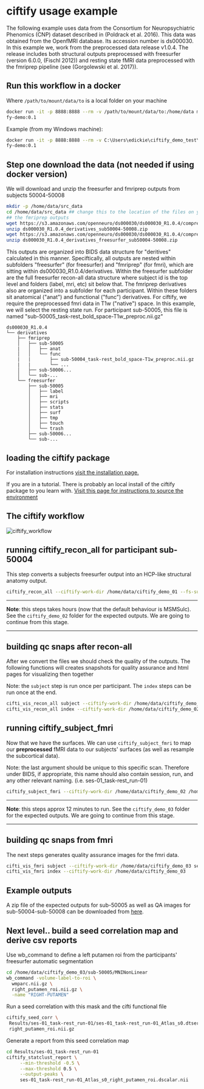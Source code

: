 # ciftify usage example


The following example uses data from the Consortium for Neuropsychiatric Phenomics (CNP) dataset described in (Poldrack et al. 2016). This data was obtained from the OpenfMRI database. Its accession number is ds000030. In this example we, work from the preprocessed data release v1.0.4. The release includes both structural outputs preprocessed with freesurfer (version 6.0.0, (Fischl 2012)) and resting state fMRI data preprocessed with the fmriprep pipeline (see (Gorgolewski et al. 2017)).

## Run this workflow in a docker

Where `/path/to/mount/data/to` is a local folder on your machine

```sh
docker run -it -p 8888:8888 --rm -v /path/to/mount/data/to:/home/data mmanogaran/cifti
fy-demo:0.1
```

Example (from my Windows machine):

```sh
docker run -it -p 8888:8888 --rm -v C:\Users\edickie\ciftify_demo_test\:/home/data mmanogaran/cifti
fy-demo:0.1
```
## Step one download the data (not needed if using docker version)

We will download and unzip the freesurfer and fmriprep outputs from subjects 50004-50008
```sh
mkdir -p /home/data/src_data
cd /home/data/src_data ## change this to the location of the files on your system
## the fmriprep outputs
wget https://s3.amazonaws.com/openneuro/ds000030/ds000030_R1.0.4/compressed/ds000030_R1.0.4_derivatives_sub50004-50008.zip
unzip ds000030_R1.0.4_derivatives_sub50004-50008.zip
wget https://s3.amazonaws.com/openneuro/ds000030/ds000030_R1.0.4/compressed/ds000030_R1.0.4_derivatives_freesurfer_sub50004-50008.zip
unzip ds000030_R1.0.4_derivatives_freesurfer_sub50004-50008.zip
```

This outputs are organized into BIDS data structure for "deritives" calculated in this manner.
Speciftically, all outputs are nested within subfolders "freesurfer" (for freesurfer)
and "fmriprep" (for fmri), which are sitting within ds000030_R1.0.4/derivatives.
Within the freesurfer subfolder are the full freesurfer recon-all data structure where subject id is the
top level and folders (label, mri, etc) sit below that.
The fmriprep derivatives also are organized into a subfolder for each participant.
Within these folders sit anatomical ("anat") and functional ("func") derivatives.
For ciftify, we require the preprocessed fmri data in T1w ("native") space.
In this example, we will select the resting state run. For participant sub-50005,
this file is named "sub-50005_task-rest_bold_space-T1w_preproc.nii.gz"

```
ds000030_R1.0.4
└── derivatives
    ├── fmriprep
    │   ├── sub-50005
    |   │   ├── anat
    │   │   └── func
    |   |       ├── sub-50004_task-rest_bold_space-T1w_preproc.nii.gz
    |   |       └── ...   
    │   ├── sub-50006...
    │   └── sub-...
    └── freesurfer
        ├── sub-50005
        │   ├── label
        │   ├── mri
        │   ├── scripts
        │   ├── stats
        │   ├── surf
        │   ├── tmp
        │   ├── touch
        │   └── trash
        ├── sub-50006...
        └── sub-...

```

## loading the ciftify package

For installation instructions [ visit the installation page. ](../01_installation.md)

If you are in a tutorial. There is probably an local install of the ciftify package to you learn with. [ Visit this page for instructions to source the environment ](../01_installation.md)

## The ciftify workflow

![ciftify_workflow](../_img/CIFTIFY_fig1_2018-05-04.png)

## running ciftify_recon_all for participant sub-50004

This step converts a subjects freesurfer output into an HCP-like structural anatomy output.

```sh
ciftify_recon_all --ciftify-work-dir /home/data/ciftify_demo_01 --fs-subjects-dir /home/data/src_data/ds000030_R1.0.4/derivatives/freesurfer sub-50005
```

---

**Note**: this steps takes hours (now that the default behaviour is MSMSulc). See the
`ciftify_demo_02` folder for the expected outputs. We are going to continue from this stage.

---

## building qc snaps after recon-all

After we convert the files we should check the quality of the outputs. The following functions will creates snapshots for quality assurance and html pages for visualizing then together

Note: the `subject` step is run once per participant. The `index` steps can be run once at the end.

```sh
cifti_vis_recon_all subject --ciftify-work-dir /home/data/ciftify_demo_02 sub-50005
cifti_vis_recon_all index --ciftify-work-dir /home/data/ciftify_demo_02
```

## running ciftify_subject_fmri

Now that we have the surfaces. We can use `ciftify_subject_fmri` to map our **preprocessed** fMRI data to our subjects' surfaces (as well as resample the subcortical data).

Note: the last argument should be unique to this specific scan. Therefore under BIDS,
if appropriate, this name should also contain session, run, and any other relevant naming.
(i.e. ses-01_task-rest_run-01)

```sh
ciftify_subject_fmri --ciftify-work-dir /home/data/ciftify_demo_02 /home/data/src_data/ds000030_R1.0.4/derivatives/fmriprep/sub-50005/func/sub-50005_task-rest_bold_space-T1w_preproc.nii.gz sub-50005 ses-01_task-rest_run-01
```

---

**Note**: this steps approx 12 minutes to run. See the
`ciftify_demo_03` folder for the expected outputs. We are going to continue from this stage.

---

## building qc snaps from fmri

The next steps generates quality assurance images for the fmri data.

```sh
cifti_vis_fmri subject --ciftify-work-dir /home/data/ciftify_demo_03 ses-01_task-rest_run-01 sub-50005
cifti_vis_fmri index --ciftify-work-dir /home/data/ciftify_demo_03
```

## Example outputs

A zip file of the expected outputs for sub-50005 as well as QA images for sub-50004-sub-50008 can be downloaded from [here](https://drive.google.com/open?id=0B7RQvc5-M37_dVFNd09zTkhBTzA).

## Next level.. build a seed correlation map and derive csv reports

Use wb_command to define a left putamen roi from the participants' freesurfer automatic segmentation

```sh
cd /home/data/ciftify_demo_03/sub-50005/MNINonLinear
wb_command -volume-label-to-roi \
  wmparc.nii.gz \
  right_putamen_roi.nii.gz \
  -name "RIGHT-PUTAMEN"
```

Run a seed correlation with this mask and the cifti functional file  

```sh
ciftify_seed_corr \
 Results/ses-01_task-rest_run-01/ses-01_task-rest_run-01_Atlas_s0.dtseries.nii \
 right_putamen_roi.nii.gz
```

Generate a report from this seed correlation map

```sh
cd Results/ses-01_task-rest_run-01
ciftify_statclust_report \
     --min-threshold -0.5 \
     --max-threshold 0.5 \
     --output-peaks \
     ses-01_task-rest_run-01_Atlas_s0_right_putamen_roi.dscalar.nii
```
